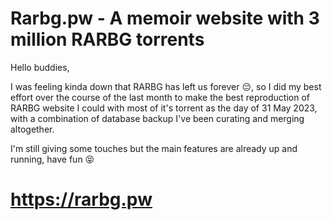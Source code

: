 # Rarbg.pw - A memoir website with 3 million RARBG torrents

Hello buddies,

I was feeling kinda down that RARBG has left us forever 😔, so I did my best effort over the course of the last month to make the best reproduction of RARBG website I could with most of it's torrent as the day of 31 May 2023, with a combination of database backup I've been curating and merging altogether.

I'm still giving some touches but the main features are already up and running, have fun 😝

# https://rarbg.pw

